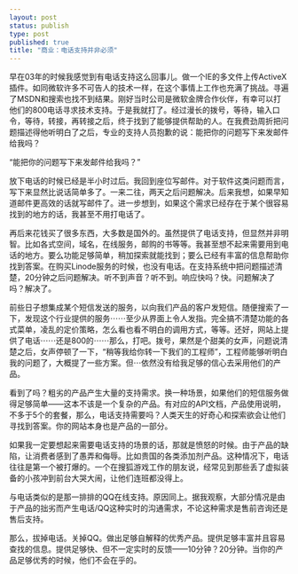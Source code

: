 ```yaml
--- 
layout: post
status: publish
type: post
published: true
title: "商业：电话支持并非必须"
---
```


早在03年的时候我感觉到有电话支持这么回事儿。做一个IE的多文件上传ActiveX插件。如同微软许多不可告人的技术一样，在这个事情上工作也充满了挑战。寻遍了MSDN和搜索也找不到结果。刚好当时公司是微软金牌合作伙伴，有幸可以打他们的800电话寻求技术支持。于是我就打了。经过漫长的拨号，等待，输入口令，等待，转接，再转接之后，终于找到了能够提供帮助的人。在我费劲周折把问题描述得他听明白了之后，专业的支持人员抱歉的说：能把你的问题写下来发邮件给我吗？

“能把你的问题写下来发邮件给我吗？”

放下电话的时候已经是半小时过后。我回到座位写邮件。对于软件这类问题而言，写下来显然比说话简单多了。一来二往，两天之后问题解决。后来我想，如果早知道邮件更高效的话就写邮件了。进一步想到，如果这个需求已经存在于某个很容易找到的地方的话，我甚至不用打电话了。

再后来花钱买了很多东西，大多数是国外的。虽然提供了电话支持，但显然并非明智。比如各式空间，域名，在线服务，邮购的书等等。我甚至想不起来需要用到电话的地方。要么功能足够简单，稍加探索就能找到；要么已经有丰富的信息帮助你找到答案。在购买Linode服务的时候，也没有电话。在支持系统中把问题描述清楚，20分钟之后问题解决。听不到声音？听不到。响应快吗？快。问题解决了吗？解决了。

前些日子想集成某个短信发送的服务，以向我们产品的客户发短信。随便搜索了一下，发现这个行业提供的服务⋯⋯至少从界面上令人发指。完全搞不清楚功能的各式菜单，凌乱的定价策略，怎么看也看不明白的调用方式，等等。还好，网站上提供了电话⋯⋯还是800的⋯⋯那么，打吧。拨号，果然是个甜美的女声，问题说清楚之后，女声停顿了一下，“稍等我给你转一下我们的工程师”，工程师能够听明白我的问题了，大概提了一些方案。但⋯依然没有给我足够的信心去采用他们的产品。

看到了吗？粗劣的产品产生大量的支持需求。换一种场景，如果他们的短信服务做得足够简单——这本不该是一个复杂的产品。有对应的API文档，产品使用说明，不多于5个的套餐，那么，电话支持需要吗？人类天生的好奇心和探索欲会让他们寻找到答案。你的网站本身也是产品的一部分。

如果我一定要想起来需要电话支持的场景的话，那就是愤怒的时候。由于产品的缺陷，让消费者感到了愚弄和侮辱。比如贵国的各类添加剂产品。这种情况下，电话往往是第一个被打爆的。一个在搜狐游戏工作的朋友说，经常见到那些丢了虚拟装备的小孩冲到前台大哭大闹，让他们连班都没得上。

与电话类似的是那一排排的QQ在线支持。原因同上。据我观察，大部分情况是由于产品的拙劣而产生电话/QQ这种实时的沟通需求，不论这种需求是售前咨询还是售后支持。

那么，拔掉电话。关掉QQ。做出足够自解释的优秀产品。提供足够丰富并且容易查找的信息。提供足够快、但不一定实时的反馈——10分钟？20分钟。当你的产品足够优秀的时候，他们不会在乎的。

